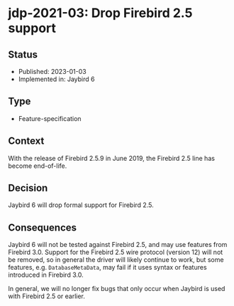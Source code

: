 # jdp-2021-03: Drop Firebird 2.5 support

## Status

- Published: 2023-01-03
- Implemented in: Jaybird 6

## Type

- Feature-specification

## Context

With the release of Firebird 2.5.9 in June 2019, the Firebird 2.5 line has
become end-of-life.

## Decision

Jaybird 6 will drop formal support for Firebird 2.5.

## Consequences

Jaybird 6 will not be tested against Firebird 2.5, and may use features from
Firebird 3.0. Support for the Firebird 2.5 wire protocol (version 12) will not
be removed, so in general the driver will likely continue to work, but some
features, e.g. `DatabaseMetaData`, may fail if it uses syntax or features
introduced in Firebird 3.0.

In general, we will no longer fix bugs that only occur when Jaybird is used with
Firebird 2.5 or earlier.

